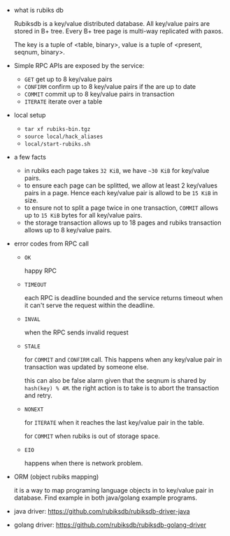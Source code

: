- what is rubiks db

  Rubiksdb is a key/value distributed database.  All key/value pairs are stored in B+ tree.
  Every B+ tree page is multi-way replicated with paxos.

  The key is a tuple of <table, binary>, value is a tuple of <present, seqnum, binary>.

- Simple RPC APIs are exposed by the service:

  - `GET`        get up to 8 key/value pairs
  - `CONFIRM`    confirm up to 8 key/value pairs if the are up to date
  - `COMMIT`     commit up to 8 key/value pairs in transaction
  - `ITERATE`    iterate over a table

- local setup

  - `tar xf rubiks-bin.tgz`
  - `source local/hack_aliases`
  - `local/start-rubiks.sh`

- a few facts

  - in rubiks each page takes `32 KiB`, we have `~30 KiB` for key/value pairs.
  - to ensure each page can be splitted, we allow at least 2 key/values pairs in
    a page.  Hence each key/value pair is allowd to be `15 KiB` in size.
  - to ensure not to split a page twice in one transaction, `COMMIT` allows up to
    `15 KiB` bytes for all key/value pairs.
  - the storage transaction allows up to 18 pages and rubiks transaction allows
    up to 8 key/value pairs.

- error codes from RPC call

  - `OK`

    happy RPC

  - `TIMEOUT`

    each RPC is deadline bounded and the service returns timeout when it can't
    serve the request within the deadline.

  - `INVAL`

    when the RPC sends invalid request

  - `STALE`

    for `COMMIT` and `CONFIRM` call. This happens when any key/value pair in
    transaction was updated by someone else.

    this can also be false alarm given that the seqnum is shared by `hash(key) % 4M`.
    the right action is to take is to abort the transaction and retry.

  - `NONEXT`

    for `ITERATE` when it reaches the last key/value pair in the table.

    for `COMMIT` when rubiks is out of storage space. 

  - `EIO`

    happens when there is network problem.

- ORM (object rubiks mapping)

  it is a way to map programing language objects in to key/value pair in database.
  Find example in both java/golang example programs.

- java driver: https://github.com/rubiksdb/rubiksdb-driver-java

- golang driver: https://github.com/rubiksdb/rubiksdb-golang-driver
